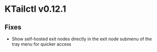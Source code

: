 # KTailctl v0.12.1

## Fixes

- Show self-hosted exit nodes directly in the exit node submenu of the tray menu for quicker access
